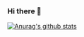### Hi there 👋

[![Anurag's github stats](https://github-readme-stats.vercel.app/api?username=ali-jalall&theme=dark&show_icons=true)](https://github.com/anuraghazra/github-readme-stats)

<!--
**ali-jalall/ali-jalall** is a ✨ _special_ ✨ repository because its `README.md` (this file) appears on your GitHub profile.

Here are some ideas to get you started:



- 🔭 I’m currently working on ...
- 🌱 I’m currently learning ...
- 👯 I’m looking to collaborate on ...
- 🤔 I’m looking for help with ...
- 💬 Ask me about ...
- 📫 How to reach me: ...
- 😄 Pronouns: ...
- ⚡ Fun fact: ...
-->
